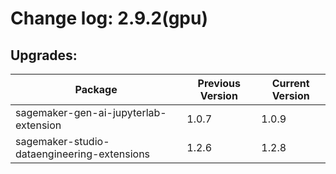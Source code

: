 # Change log: 2.9.2(gpu)

## Upgrades: 

Package | Previous Version | Current Version
---|---|---
sagemaker-gen-ai-jupyterlab-extension|1.0.7|1.0.9
sagemaker-studio-dataengineering-extensions|1.2.6|1.2.8
